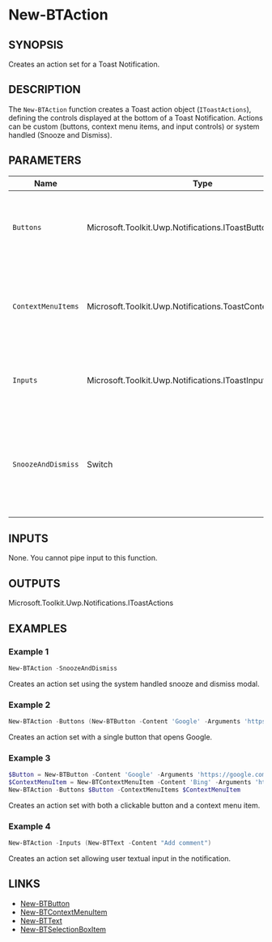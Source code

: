 # New-BTAction

## SYNOPSIS

Creates an action set for a Toast Notification.

## DESCRIPTION

The `New-BTAction` function creates a Toast action object (`IToastActions`), defining the controls displayed at the bottom of a Toast Notification. Actions can be custom (buttons, context menu items, and input controls) or system handled (Snooze and Dismiss).

## PARAMETERS

| Name              | Type                                                      | Description                                                                                                                           | Mandatory           |
|-------------------|-----------------------------------------------------------|---------------------------------------------------------------------------------------------------------------------------------------|---------------------|
| `Buttons`         | Microsoft.Toolkit.Uwp.Notifications.IToastButton[]        | Button objects created with `New-BTButton`. Up to five may be included, or fewer if context menu items are also included.              | No                  |
| `ContextMenuItems`| Microsoft.Toolkit.Uwp.Notifications.ToastContextMenuItem[]| Right-click context menu item objects created with `New-BTContextMenuItem`. Up to five may be included, or fewer if Buttons are included.| No                  |
| `Inputs`          | Microsoft.Toolkit.Uwp.Notifications.IToastInput[]         | Input objects created via `New-BTText` and `New-BTSelectionBoxItem`. Up to five can be included.                                      | No                  |
| `SnoozeAndDismiss`| Switch                                                    | Switch. Creates a system-handled set of Snooze and Dismiss buttons, only available in the 'SnoozeAndDismiss' parameter set. Cannot be used with custom actions. | Yes (when using 'SnoozeAndDismiss' set) |

## INPUTS

None. You cannot pipe input to this function.

## OUTPUTS

Microsoft.Toolkit.Uwp.Notifications.IToastActions

## EXAMPLES

### Example 1

```powershell
New-BTAction -SnoozeAndDismiss
```

Creates an action set using the system handled snooze and dismiss modal.

### Example 2

```powershell
New-BTAction -Buttons (New-BTButton -Content 'Google' -Arguments 'https://google.com')
```

Creates an action set with a single button that opens Google.

### Example 3

```powershell
$Button = New-BTButton -Content 'Google' -Arguments 'https://google.com'
$ContextMenuItem = New-BTContextMenuItem -Content 'Bing' -Arguments 'https://bing.com'
New-BTAction -Buttons $Button -ContextMenuItems $ContextMenuItem
```

Creates an action set with both a clickable button and a context menu item.

### Example 4

```powershell
New-BTAction -Inputs (New-BTText -Content "Add comment")
```

Creates an action set allowing user textual input in the notification.

## LINKS

- [New-BTButton](New-BTButton.md)
- [New-BTContextMenuItem](New-BTContextMenuItem.md)
- [New-BTText](New-BTText.md)
- [New-BTSelectionBoxItem](New-BTSelectionBoxItem.md)
